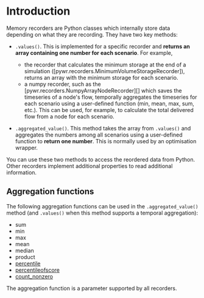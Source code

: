 # Introduction
Memory recorders are Python classes which internally store data depending on what they are recording. 
They have two key methods:

- `.values()`. This is implemented for a specific recorder and **returns an array containing one number
for each scenario**. For example, 

    - the recorder that calculates the minimum storage at the end of a simulation ([pywr.recorders.MinimumVolumeStorageRecorder]),
    returns an array with the minimum storage for each scenario.
    - a numpy recorder, such as the [pywr.recorders.NumpyArrayNodeRecorder][] which saves the timeseries of a node's flow,
      temporally aggregates the timeseries for each scenario using a user-defined function (min, mean, max, sum, etc.). This
      can be used, for example, to calculate the total delivered flow from a node for each scenario.

- `.aggregated_value()`. This method takes the array from `.values()` and aggregates the numbers among all scenarios
   using a user-defined function to **return one number**. This is normally used by an optimisation wrapper.

You can use these two methods to access the reordered data from Python. Other recorders
implement additional properties to read additional information.

## Aggregation functions
The following aggregation functions can be used in the `.aggregated_value()` method (and `.values()` when this method
supports a temporal aggregation):

- sum
- min
- max
- mean
- median
- product
- [percentile](https://numpy.org/doc/stable/reference/generated/numpy.percentile.html)
- [percentileofscore](https://docs.scipy.org/doc/scipy/reference/generated/scipy.stats.percentileofscore.html)
- [count_nonzero](https://numpy.org/doc/stable/reference/generated/numpy.count_nonzero.html#numpy-count-nonzero)

The aggregation function is a parameter supported by all recorders. 